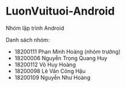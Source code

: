 # LuonVuituoi-Android
Nhóm lập trình Android

Danh sách nhóm:
* 18200111	Phan Minh Hoàng	(nhóm trưởng)
* 18200006	Nguyễn Trọng Quang Huy	
* 18200112	Võ Huy Hoàng
* 18200098	Lê Văn Công Hậu	
* 18200109	Nguyễn Như Hoàng
